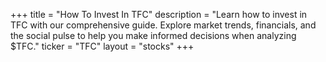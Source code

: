 +++
title = "How To Invest In TFC"
description = "Learn how to invest in TFC with our comprehensive guide. Explore market trends, financials, and the social pulse to help you make informed decisions when analyzing $TFC."
ticker = "TFC"
layout = "stocks"
+++

